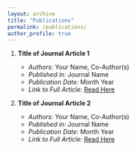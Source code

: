 ```yaml
---
layout: archive
title: "Publications"
permalink: /publications/
author_profile: true
---
```


1. **Title of Journal Article 1**
   - *Authors:* Your Name, Co-Author(s)
   - *Published in:* Journal Name
   - *Publication Date:* Month Year
   - *Link to Full Article:* [Read Here](URL)

2. **Title of Journal Article 2**
   - *Authors:* Your Name, Co-Author(s)
   - *Published in:* Journal Name
   - *Publication Date:* Month Year
   - *Link to Full Article:* [Read Here](URL)

<!-- {% if author.googlescholar %}
  You can also find my articles on <u><a href="{{author.googlescholar}}">my Google Scholar profile</a>.</u>
{% endif %}

{% include base_path %}

{% for post in site.publications reversed %}
  {% include archive-single.html %}
{% endfor %} -->
